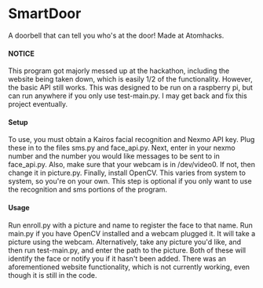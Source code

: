 # SmartDoor
A doorbell that can tell you who's at the door!
Made at Atomhacks.

#### NOTICE

This program got majorly messed up at the hackathon, including the website being taken down,
which is easily 1/2 of the functionality.
However, the basic API still works. This was designed to be run on a raspberry pi, but can run
anywhere if you only use test-main.py.
I may get back and fix this project eventually.

#### Setup

To use, you must obtain a Kairos facial recognition and Nexmo API key. Plug these in to 
the files sms.py and face_api.py.
Next, enter in your nexmo number and the number you would like messages to be sent to in face_api.py.
Also, make sure that your webcam is in /dev/video0. If not, then change it in picture.py.
Finally, install OpenCV. This varies from system to system, so you're on your own.
This step is optional if you only want to use the recognition and sms portions of the program.

#### Usage

Run enroll.py with a picture and name to register the face to that name.
Run main.py if you have OpenCV installed and a webcam plugged it. It will take a picture using the webcam.
Alternatively, take any picture you'd like, and then run test-main.py, and enter the path to the picture.
Both of these will identify the face or notify you if it hasn't been added.
There was an aforementioned website functionality, which is not currently working, even though it is
still in the code.
